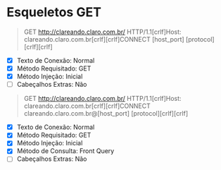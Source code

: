 # Esqueletos GET

> GET http://clareando.claro.com.br/ HTTP/1.1[crlf]Host: clareando.claro.com.br[crlf][crlf]CONNECT [host_port] [protocol][crlf][crlf]
- [x] Texto de Conexão: Normal
- [x] Método Requisitado: GET
- [x] Método Injeção: Inicial
- [ ] Cabeçalhos Extras: Não

> GET http://clareando.claro.com.br/ HTTP/1.1[crlf]Host: clareando.claro.com.br[crlf][crlf]CONNECT clareando.claro.com.br@[host_port] [protocol][crlf][crlf]
- [x] Texto de Conexão: Normal
- [x] Método Requisitado: GET
- [x] Método Injeção: Inicial
- [x] Método de Consulta: Front Query
- [ ] Cabeçalhos Extras: Não
